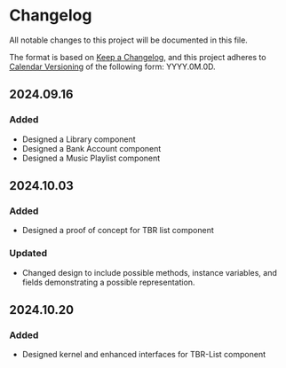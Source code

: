 # Changelog

All notable changes to this project will be documented in this file.

The format is based on [Keep a Changelog](https://keepachangelog.com/en/1.1.0/),
and this project adheres to [Calendar Versioning](https://calver.org/) of
the following form: YYYY.0M.0D.

## 2024.09.16

### Added

- Designed a Library component
- Designed a Bank Account component
- Designed a Music Playlist component


## 2024.10.03

### Added

- Designed a proof of concept for TBR list component

### Updated

- Changed design to include possible methods, instance variables, and fields demonstrating a possible
representation.

## 2024.10.20

### Added

- Designed kernel and enhanced interfaces for TBR-List component
